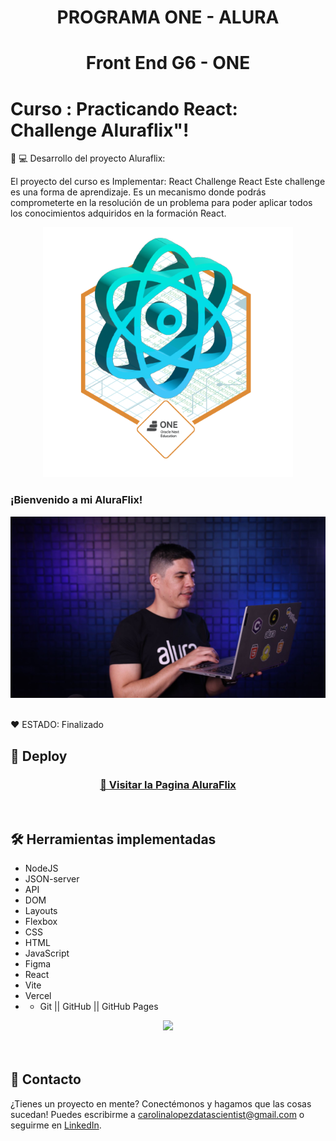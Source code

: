 <h1 align="center"> PROGRAMA ONE - ALURA </h1>

 <h1 align="center"> Front End G6 - ONE </h1>

# Curso : Practicando React: Challenge Aluraflix"!


🥇 💻 Desarrollo del proyecto Aluraflix:   

El proyecto del curso es Implementar: React
Challenge React
Este challenge es una forma de aprendizaje. Es un mecanismo donde podrás comprometerte 
en la resolución de un problema para poder aplicar todos los conocimientos adquiridos en la formación React.

<p align="center" >
     <img width="400" heigth="300" src="src/assets/img/Badge-AluraFlix.png">
</p>

### ¡Bienvenido a mi AluraFlix!

<p align="center" >
     <img width="1000" heigth="600" src="src/assets/img/banner.png">
     
</p>


</p>

<br />
  ❤️ ESTADO: Finalizado
<br />

## 🔎 Deploy
<div align="center">
  <h3>
    <a href="https://alura-flix-rho-ten.vercel.app/" >
      🔗 Visitar la Pagina AluraFlix
    </a>
</div>
<br />

## 🛠️ Herramientas implementadas 
  - NodeJS
  - JSON-server
  - API
  - DOM
  - Layouts
  - Flexbox
  - CSS
  - HTML
  - JavaScript
  - Figma
  - React
  - Vite
  - Vercel
  - - Git || GitHub || GitHub Pages


<div align="center">
    <a href="https://skillicons.dev">
      <img src="https://skillicons.dev/icons?i=flexbox,layouts,css,html,js,git,github,figma" />
    </a>
</div>
<br />

<br />

## 📧 Contacto
¿Tienes un proyecto en mente? Conectémonos y hagamos que las cosas sucedan! Puedes escribirme a carolinalopezdatascientist@gmail.com o seguirme en [LinkedIn](https://www.linkedin.com/in/carolina-lopez-430208106/).
<br /><br />


